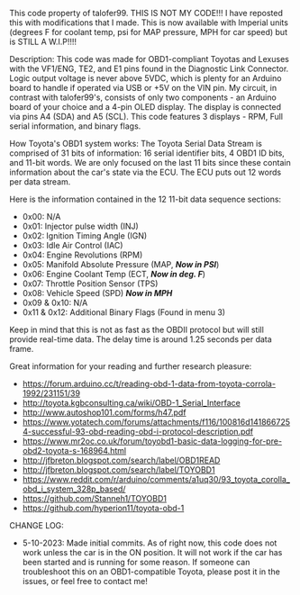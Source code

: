 This code property of talofer99. THIS IS NOT MY CODE!!! I have reposted this with modifications that I made. This is now available with Imperial units (degrees F for coolant temp, psi for MAP pressure, MPH for car speed) but is STILL A W.I.P!!!!

Description:
This code was made for OBD1-compliant Toyotas and Lexuses with the VF1/ENG, TE2, and E1 pins found in the Diagnostic Link Connector. Logic output voltage is never above 5VDC, which is plenty for an Arduino board to handle if operated via USB or +5V on the VIN pin. My circuit, in contrast with talofer99's, consists of only two components - an Arduino board of your choice and a 4-pin OLED display. The display is connected via pins A4 (SDA) and A5 (SCL). This code features 3 displays - RPM, Full serial information, and binary flags. 

How Toyota's OBD1 system works:
The Toyota Serial Data Stream is comprised of 31 bits of information: 16 serial identifier bits, 4 OBD1 ID bits, and 11-bit words. We are only focused on the last 11 bits since these contain information about the car's state via the ECU. The ECU puts out 12 words per data stream.

Here is the information contained in the 12 11-bit data sequence sections:
* 0x00: N/A
* 0x01: Injector pulse width (INJ)
* 0x02: Ignition Timing Angle (IGN)
* 0x03: Idle Air Control (IAC)
* 0x04: Engine Revolutions (RPM)
* 0x05: Manifold Absolute Pressure (MAP, ***Now in PSI***)
* 0x06: Engine Coolant Temp (ECT, ***Now in deg. F***)
* 0x07: Throttle Position Sensor (TPS)
* 0x08: Vehicle Speed (SPD) ***Now in MPH***
* 0x09 & 0x10: N/A
* 0x11 & 0x12: Additional Binary Flags (Found in menu 3)

Keep in mind that this is not as fast as the OBDII protocol but will still provide real-time data. The delay time is around 1.25 seconds per data frame.

Great information for your reading and further research pleasure:
* https://forum.arduino.cc/t/reading-obd-1-data-from-toyota-corrola-1992/231151/39
* http://toyota.kgbconsulting.ca/wiki/OBD-1_Serial_Interface
* http://www.autoshop101.com/forms/h47.pdf
* https://www.yotatech.com/forums/attachments/f116/100816d1418667254-successful-93-obd-reading-obd-i-protocol-description.pdf
* https://www.mr2oc.co.uk/forum/toyobd1-basic-data-logging-for-pre-obd2-toyota-s-168964.html
* http://jfbreton.blogspot.com/search/label/OBD1READ
* http://jfbreton.blogspot.com/search/label/TOYOBD1
* https://www.reddit.com/r/arduino/comments/a1uq30/93_toyota_corolla_obd_i_system_328p_based/
* https://github.com/Stanneh1/TOYOBD1
* https://github.com/hyperion11/toyota-obd-1

CHANGE LOG:
* 5-10-2023: Made initial commits. As of right now, this code does not work unless the car is in the ON position. It will not work if the car has been started and is running for some reason. If someone can troubleshoot this on an OBD1-compatible Toyota, please post it in the issues, or feel free to contact me!
